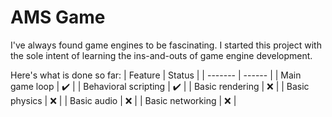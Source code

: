 # AMS Game
I've always found game engines to be fascinating. I started this project with the sole intent of learning the ins-and-outs of game engine development.

Here's what is done so far:
| Feature | Status |
| ------- | ------ |
| Main game loop | :heavy_check_mark: |
| Behavioral scripting | :heavy_check_mark: |
| Basic rendering | :x: |
| Basic physics | :x: |
| Basic audio | :x: |
| Basic networking | :x: |
